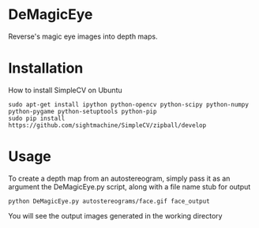 DeMagicEye
==========

Reverse's magic eye images into depth maps. 


Installation
============

How to install SimpleCV on Ubuntu

    sudo apt-get install ipython python-opencv python-scipy python-numpy python-pygame python-setuptools python-pip 
    sudo pip install https://github.com/sightmachine/SimpleCV/zipball/develop


Usage
=====

To create a depth map from an autostereogram, simply pass it as an argument the DeMagicEye.py script, along with a file name stub for output

    python DeMagicEye.py autostereograms/face.gif face_output

You will see the output images generated in the working directory

